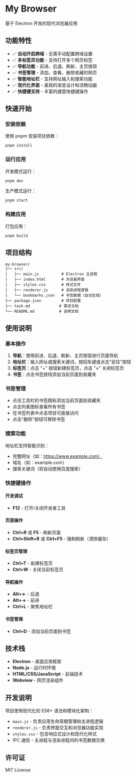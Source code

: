 # My Browser

基于 Electron 开发的现代浏览器应用

## 功能特性

- ✅ **自动开启跨域** - 无需手动配置跨域设置
- ✅ **多标签页功能** - 支持打开多个网页标签
- ✅ **导航功能** - 前进、后退、刷新、主页按钮
- ✅ **书签管理** - 添加、查看、删除收藏的网页
- ✅ **智能地址栏** - 支持网址输入和搜索功能
- ✅ **现代化界面** - 美观的渐变设计和流畅动画
- ✅ **快捷键支持** - 丰富的键盘快捷键操作

## 快速开始

### 安装依赖

使用 pnpm 安装项目依赖：

```bash
pnpm install
```

### 运行应用

开发模式运行：

```bash
pnpm dev
```

生产模式运行：

```bash
pnpm start
```

### 构建应用

打包应用：

```bash
pnpm build
```

## 项目结构

```
my-browser/
├── src/
│   ├── main.js          # Electron 主进程
│   ├── index.html       # 浏览器界面
│   ├── styles.css       # 样式文件
│   ├── renderer.js      # 渲染进程逻辑
│   └── bookmarks.json   # 书签数据（自动生成）
├── package.json         # 项目配置
├── task.md             # 需求文档
└── README.md           # 说明文档
```

## 使用说明

### 基本操作

1. **导航**：使用前进、后退、刷新、主页按钮进行页面导航
2. **地址栏**：输入网址或搜索关键词，按回车键或点击"前往"按钮
3. **标签页**：点击 "+" 按钮新建标签页，点击 "×" 关闭标签页
4. **书签**：点击书签按钮添加当前页面到收藏夹

### 书签管理

- 点击工具栏的书签图标添加当前页面到收藏夹
- 点击列表图标查看所有书签
- 在书签列表中点击项目可直接访问
- 点击"删除"按钮可移除书签

### 搜索功能

地址栏支持智能识别：
- 完整网址（如：https://www.example.com）
- 域名（如：example.com）
- 搜索关键词（将自动使用百度搜索）

### 快捷键操作

#### 开发调试
- **F12** - 打开/关闭开发者工具

#### 页面操作
- **Ctrl+R** 或 **F5** - 刷新页面
- **Ctrl+Shift+R** 或 **Ctrl+F5** - 强制刷新（清除缓存）

#### 标签页管理
- **Ctrl+T** - 新建标签页
- **Ctrl+W** - 关闭当前标签页

#### 导航操作
- **Alt+←** - 后退
- **Alt+→** - 前进
- **Ctrl+L** - 聚焦地址栏

#### 书签管理
- **Ctrl+D** - 添加当前页面到书签

## 技术栈

- **Electron** - 桌面应用框架
- **Node.js** - 运行时环境
- **HTML/CSS/JavaScript** - 前端技术
- **Webview** - 网页渲染组件

## 开发说明

项目使用现代化的 ES6+ 语法和模块化架构：

- `main.js` - 负责应用生命周期管理和主进程逻辑
- `renderer.js` - 负责界面交互和浏览器功能实现
- `styles.css` - 包含响应式设计和现代化样式
- IPC 通信 - 主进程与渲染进程间的书签数据交换

## 许可证

MIT License 